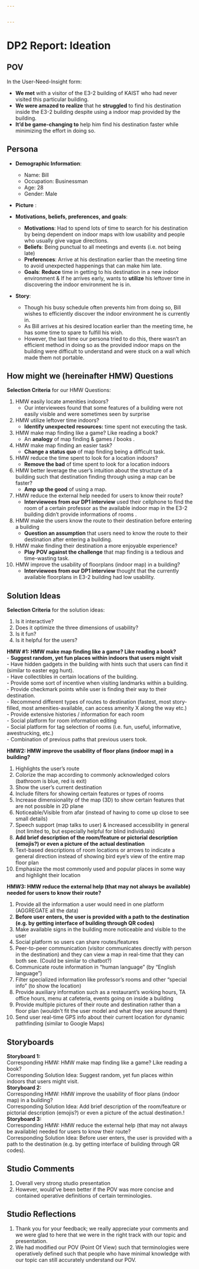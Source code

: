 ```yaml
---


---
```


<h1 id="dp2-report-ideation">DP2 Report: Ideation</h1>
<h2 id="pov">POV</h2>
<p>In the User-Need-Insight form:</p>
<ul>
<li><strong>We met</strong> with a visitor of the E3-2 building of KAIST who had never visited this particular building.</li>
<li><strong>We were amazed to realize</strong> that he <strong>struggled</strong> to find his destination inside the E3-2 building despite using a indoor map provided by the building.</li>
<li><strong>It’d be game-changing to</strong> help him find his destination faster while minimizing the effort in doing so.</li>
</ul>
<h2 id="persona">Persona</h2>
<ul>
<li>
<p><strong>Demographic Information</strong>:</p>
<ul>
<li>Name: Bill</li>
<li>Occupation: Businessman</li>
<li>Age: 28</li>
<li>Gender:  Male</li>
</ul>
</li>
<li>
<p><strong>Picture</strong> :<br>
<img src="https://lh5.googleusercontent.com/5lmcMTezBwJpUN5709U6eyuzsSNN7nrjojOUQoOzpmaYxTtFJBAmpmGfXpnox3U6cgJ4dDiu6Gk_9yldTPKWIWyE3W6dyNpcGfwfmEu4yCVX8YDbxjYmI1BjNo4p7FDsdFD-pyznoFE" alt=""></p>
</li>
<li>
<p><strong>Motivations, beliefs, preferences, and goals</strong>:</p>
<ul>
<li><strong>Motivations</strong>: Had to spend lots of time to search for his destination by being dependent on indoor maps with low usability and people who usually give vague directions.</li>
<li><strong>Beliefs</strong>: Being punctual to all meetings and events (i.e. not being late)</li>
<li><strong>Preferences</strong>: Arrive at his destination earlier than the meeting time to avoid unexpected happenings that can make him  late.</li>
<li><strong>Goals</strong>:  <strong>Reduce</strong> time in getting to his destination in a new indoor environment &amp; If he arrives early, wants to <strong>utilize</strong> his leftover time in discovering the indoor environment he is in.</li>
</ul>
</li>
<li>
<p><strong>Story</strong>:</p>
<ul>
<li>Though his busy schedule often prevents him from doing so, Bill wishes to efficiently discover the indoor environment he is currently in.</li>
<li>As Bill arrives at his desired location earlier than the meeting time, he has some time to spare to fulfill his wish.</li>
<li>However, the last time our persona tried to do this, there wasn’t an efficient method in doing so as the provided indoor maps on the building were difficult to understand and were stuck on a wall which made them not portable.</li>
</ul>
</li>
</ul>
<h2 id="how-might-we-hereinafter-hmw-questions">How might we (hereinafter HMW) Questions</h2>
<p><strong>Selection Criteria</strong> for our HMW Questions:</p>
<ol>
<li>HMW easily locate amenities indoors?
<ul>
<li>Our interviewees found that some features of a building were not easily visible and were sometimes seen by surprise</li>
</ul>
</li>
<li>HMW utilize leftover time indoors?
<ul>
<li><strong>Identify unexpected resources:</strong> time spent not executing the task.</li>
</ul>
</li>
<li>HMW make map finding like a game? Like reading a book?
<ul>
<li>An <strong>analogy</strong> of map finding &amp; games / books .</li>
</ul>
</li>
<li>HMW make map finding an easier task?
<ul>
<li><strong>Change a status quo</strong> of map finding being a difficult task.</li>
</ul>
</li>
<li>HMW reduce the time spent to look for a location indoors?
<ul>
<li><strong>Remove the bad</strong> of time spent to look for a location indoors</li>
</ul>
</li>
<li>HMW better leverage the user’s intuition about the structure of a building such that destination finding through using a map can be faster?
<ul>
<li><strong>Amp up the good</strong> of using a map.</li>
</ul>
</li>
<li>HMW reduce the external help needed for users to know their route?
<ul>
<li><strong>Interviewees from our DP1 interview</strong> used their cellphone to find the room of a certain professor as the available indoor map in the E3-2 building didn’t provide informations of rooms .</li>
</ul>
</li>
<li>HMW make the users know the route to their destination before entering a building
<ul>
<li><strong>Question an assumption</strong> that users need to know the route to their destination after entering a building.</li>
</ul>
</li>
<li>HMW make finding their destination a more enjoyable experience?
<ul>
<li><strong>Play POV against the challenge</strong>  that map finding is a tedious and time-wasting task.</li>
</ul>
</li>
<li>HMW improve the usability of floorplans (indoor map) in a building?
<ul>
<li><strong>Interviewees from our DP1 interview</strong> thought that the currently available floorplans in E3-2 building had low usability.</li>
</ul>
</li>
</ol>
<h2 id="solution-ideas">Solution Ideas</h2>
<p><strong>Selection Criteria</strong> for the solution ideas:</p>
<ol>
<li>Is it interactive?</li>
<li>Does it optimize the three dimensions of usability?</li>
<li>Is it fun?</li>
<li>Is it helpful for the users?</li>
</ol>
<p><strong>HMW #1: HMW make map finding like a game? Like reading a book?</strong><br>
- <strong>Suggest random, yet fun places within indoors that users might visit</strong><br>
- Have hidden gadgets in the building with hints such that users can find it (similar to easter egg hunt).<br>
- Have collectibles in certain locations of the building.<br>
- Provide some sort of incentive when visiting landmarks within a building.<br>
- Provide checkmark points while user is finding their way to their destination.<br>
- Recommend different types of routes to destination (fastest, most story-filled, most amenities-available, can access amenity X along the way etc.)<br>
- Provide extensive histories / information for each room<br>
- Social platform for room information editing<br>
- Social platform for tag selection of rooms (i.e. fun, useful, informative, awestrucking, etc.)<br>
- Combination of previous paths that previous users took.</p>
<p><strong>HMW2: HMW improve the usability of floor plans (indoor map) in a building?</strong></p>
<ol>
<li>Highlights the user’s route</li>
<li>Colorize the map according to commonly acknowledged colors (bathroom is blue, red is exit)</li>
<li>Show the user’s current destination</li>
<li>Include filters for showing certain features or types of rooms</li>
<li>Increase dimensionality of the map (3D) to show certain features that are not possible in 2D plane</li>
<li>Noticeable/Visible from afar (instead of having to come up close to see small details)</li>
<li>Speech support (map talks to user) &amp; increased accessibility in general (not limited to, but especially helpful for blind individuals)</li>
<li><strong>Add brief description of the room/feature or pictorial description (emojis?) or even a picture of the actual destination</strong></li>
<li>Text-based descriptions of room locations or arrows to indicate a general direction instead of showing bird eye’s view of the entire map floor plan</li>
<li>Emphasize the most commonly used and popular places in some way and highlight their location</li>
</ol>
<p><strong>HMW3: HMW reduce the external help (that may not always be available) needed for users to know their route?</strong></p>
<ol>
<li>Provide all the information a user would need in one platform (AGGREGATE all the data)</li>
<li><strong>Before user enters, the user is provided with a path to the destination (e.g. by getting interface of building through QR codes)</strong></li>
<li>Make available signs in the building more noticeable and visible to the user</li>
<li>Social platform so users can share routes/features</li>
<li>Peer-to-peer communication (visitor communicates directly with person in the destination) and they can view a map in real-time that they can both see. (Could be similar to chatbot?)</li>
<li>Communicate route information in “human language” (by “English language”)</li>
<li>Filter specialized information like professor’s rooms and other “special info” (to show the location)</li>
<li>Provide auxiliary information such as a restaurant’s working hours, TA office hours, menu at cafeteria, events going on inside a building</li>
<li>Provide multiple pictures of their route and destination rather than a floor plan (wouldn’t fit the user model and what they see around them)</li>
<li>Send user real-time GPS info about their current location for dynamic pathfinding (similar to Google Maps)</li>
</ol>
<h2 id="storyboards">Storyboards</h2>
<p><strong>Storyboard 1:</strong><br>
Corresponding HMW: HMW make map finding like a game? Like reading a book?<br>
Corresponding Solution Idea: Suggest random, yet fun places within indoors that users might visit.<br>
<img src="https://scontent.ficn2-1.fna.fbcdn.net/v/t35.0-12/29746233_1607537929296207_1765027368_o.jpg?_nc_cat=0&amp;oh=20055be821798792df3339f5d7eec335&amp;oe=5ABF6F60" alt=""><br>
<strong>Storyboard 2:</strong><br>
Corresponding HMW: HMW improve the usability of floor plans (indoor map) in a building?<br>
Corresponding Solution Idea: Add brief description of the room/feature or pictorial description (emojis?) or even a picture of the actual destination.!<br>
<img src="https://scontent.ficn2-1.fna.fbcdn.net/v/t35.0-12/29746468_615437375470651_1094431834_o.jpg?_nc_cat=0&amp;oh=08e14a632af80796e10ca76feaa0ad69&amp;oe=5ABEF6B8" alt=""><br>
<strong>Storyboard 3:</strong><br>
Corresponding HMW: HMW reduce the external help (that may not always be available) needed for users to know their route?<br>
Corresponding Solution Idea: Before user enters, the user is provided with a path to the destination (e.g. by getting interface of building through QR codes).<br>
<img src="https://scontent.ficn2-1.fna.fbcdn.net/v/t35.0-12/s2048x2048/29693450_1770911399636465_482623344_o.jpg?_nc_cat=0&amp;oh=64989cfe4fe298635f857a93734582ed&amp;oe=5ABF1ADA" alt=""></p>
<h2 id="studio-comments">Studio Comments</h2>
<ol>
<li>Overall very strong studio presentation</li>
<li>However, would’ve been better if the POV was more concise and contained operative definitions of certain terminologies.</li>
</ol>
<h2 id="studio-reflections">Studio Reflections</h2>
<ol>
<li>Thank you for your feedback; we really appreciate your comments and we were glad to here that we were in the right track with our topic and presentation.</li>
<li>We had modified our POV (Point Of View) such that terminologies were operatively defined such that people who have minimal knowledge with our topic can still accurately understand our POV.</li>
</ol>


